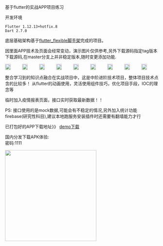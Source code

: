基于flutter的实战APP项目练习

开发环境
```
Flutter 1.12.13+hotfix.8
Dart 2.7.0
```

底层基础架构基于[flutter_flexible脚手架](https://github.com/tec8297729/flutter_flexible "flutter_flexible脚手架")完成的项目。


因里面APP技术及页面会经常变动，演示图片仅供参考,另外下载源码指定tag版本下载源码,在master分支上并非稳定版本,随时变更添加功能.

<div style="display:flex; justify-content: space-evenly;">
<img src="https://github.com/tec8297729/shop_demo_flutter/blob/master/demo/demo1.png?raw=true" width="33%">
<img src="https://github.com/tec8297729/shop_demo_flutter/blob/master/demo/demo2.png?raw=true" width="33%">
<img src="https://github.com/tec8297729/shop_demo_flutter/blob/master/demo/demo3.png?raw=true" width="33%">
<img src="https://github.com/tec8297729/shop_demo_flutter/blob/master/demo/demo4.png?raw=true" width="33%">
<img src="https://github.com/tec8297729/shop_demo_flutter/blob/master/demo/demo5.png?raw=true" width="33%">
<img src="https://github.com/tec8297729/shop_demo_flutter/blob/master/demo/demo6.png?raw=true" width="33%">
<img src="https://github.com/tec8297729/shop_demo_flutter/blob/master/demo/demo7.png?raw=true" width="33%">
<img src="https://github.com/tec8297729/shop_demo_flutter/blob/master/demo/demo8.png?raw=true" width="33%">
<img src="https://github.com/tec8297729/shop_demo_flutter/blob/master/demo/demo9.png?raw=true" width="33%">

</div>

整合学习到的知识点融合在实战项目中，这是中阶进阶技术项目，整体项目技术点含的比较多！
从flutter的动画使用，灵活使用组件技巧，优化项目手段，IOC的理念等

临时加入疫情报表页面，接口实时获取最新数据！！

PS: 接口使用的是mock数据,可能会有不稳定的情况,另外加入统计功能firebase(研究性科目),建议本地跑服务安装插件时还需要有翻墙能力才行


已打包好的APP下载地址》》
[demo下载](https://github.com/tec8297729/shop_demo_flutter/releases)


国内分发下载APK体验: <br>
密码:1111 <br>
<div style="display:flex;">
<img src="https://github.com/tec8297729/shop_demo_flutter/blob/master/asset/QRCode_258.png?raw=true" width="300px" height="300px">
</div>